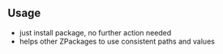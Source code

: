 ## Usage
- just install package, no further action needed
- helps other ZPackages to use consistent paths and values
